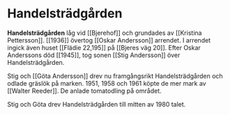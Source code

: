 # Handelsträdgården

**Handelsträdgården** låg vid [[Bjerehof]] och grundades av [[Kristina Pettersson]]. [[1936]] övertog [[Oskar Andersson]] arrendet. I arrendet ingick även huset [[Flädie 22,195]] på [[Bjeres väg 20]]. Efter Oskar Anderssons död [[1945]], tog sonen [[Stig Andersson]] över Handelsträdgården.

Stig och [[Göta Andersson]] drev nu framgångsrikt Handelsträdgården och odlade gräslök på marken. 1951, 1958 och 1961 köpte de mer mark av [[Walter Reeder]]. De anlade tomatodling på området.

Stig och Göta drev Handelsträdgården till mitten av 1980 talet.
